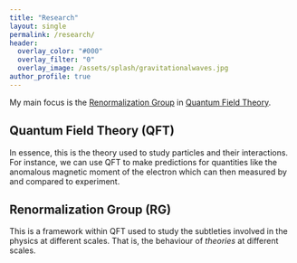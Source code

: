 ```yaml
---
title: "Research"
layout: single
permalink: /research/
header:
  overlay_color: "#000"
  overlay_filter: "0"
  overlay_image: /assets/splash/gravitationalwaves.jpg
author_profile: true
---
```

My main focus is the [Renormalization Group](#renormalization-group-rg) in [Quantum Field Theory](#quantum-field-theory-qft).

## Quantum Field Theory (QFT)
In essence, this is the theory used to study particles and their interactions. For instance, we can use QFT to make predictions for quantities like the anomalous magnetic moment of the electron which can then measured by and compared to experiment.

## Renormalization Group (RG)
This is a framework within QFT used to study the subtleties involved in the physics at different scales. That is, the behaviour of *theories* at different scales.